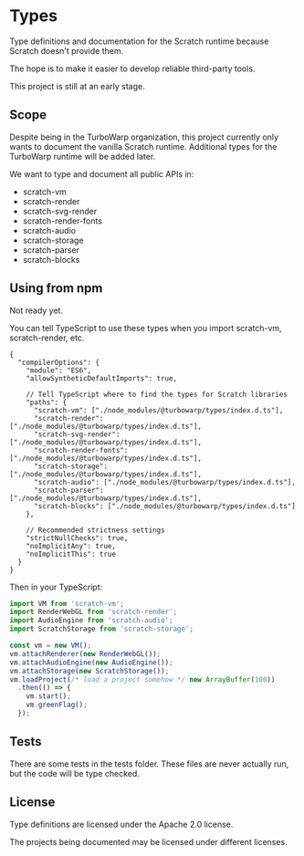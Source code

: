 # Types

Type definitions and documentation for the Scratch runtime because Scratch doesn't provide them.

The hope is to make it easier to develop reliable third-party tools.

This project is still at an early stage.

## Scope

Despite being in the TurboWarp organization, this project currently only wants to document the vanilla Scratch runtime. Additional types for the TurboWarp runtime will be added later.

We want to type and document all public APIs in:

 - scratch-vm
 - scratch-render
 - scratch-svg-render
 - scratch-render-fonts
 - scratch-audio
 - scratch-storage
 - scratch-parser
 - scratch-blocks

## Using from npm

Not ready yet.

You can tell TypeScript to use these types when you import scratch-vm, scratch-render, etc.

```json5
{
  "compilerOptions": {
    "module": "ES6",
    "allowSyntheticDefaultImports": true,

    // Tell TypeScript where to find the types for Scratch libraries
    "paths": {
      "scratch-vm": ["./node_modules/@turbowarp/types/index.d.ts"],
      "scratch-render": ["./node_modules/@turbowarp/types/index.d.ts"],
      "scratch-svg-render": ["./node_modules/@turbowarp/types/index.d.ts"],
      "scratch-render-fonts": ["./node_modules/@turbowarp/types/index.d.ts"],
      "scratch-storage": ["./node_modules/@turbowarp/types/index.d.ts"],
      "scratch-audio": ["./node_modules/@turbowarp/types/index.d.ts"],
      "scratch-parser": ["./node_modules/@turbowarp/types/index.d.ts"],
      "scratch-blocks": ["./node_modules/@turbowarp/types/index.d.ts"]
    },

    // Recommended strictness settings
    "strictNullChecks": true,
    "noImplicitAny": true,
    "noImplicitThis": true
  }
}
```

Then in your TypeScript:

```ts
import VM from 'scratch-vm';
import RenderWebGL from 'scratch-render';
import AudioEngine from 'scratch-audio';
import ScratchStorage from 'scratch-storage';

const vm = new VM();
vm.attachRenderer(new RenderWebGL());
vm.attachAudioEngine(new AudioEngine());
vm.attachStorage(new ScratchStorage());
vm.loadProject(/* load a project somehow */ new ArrayBuffer(100))
  .then(() => {
    vm.start();
    vm.greenFlag();
  });
```

## Tests

There are some tests in the tests folder. These files are never actually run, but the code will be type checked.

## License

Type definitions are licensed under the Apache 2.0 license.

The projects being documented may be licensed under different licenses.

